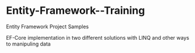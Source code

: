 # Entity-Framework--Training
Entity Framework Project Samples

EF-Core implementation in two different solutions with LINQ and other ways to manipuling data
